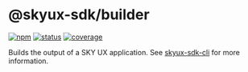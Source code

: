 # @skyux-sdk/builder

[![npm](https://img.shields.io/npm/v/@skyux-sdk/builder.svg)](https://www.npmjs.com/package/@skyux-sdk/builder)
[![status](https://travis-ci.org/blackbaud/skyux-sdk-builder.svg?branch=master)](https://travis-ci.org/blackbaud/skyux-sdk-builder)
[![coverage](https://codecov.io/gh/blackbaud/skyux-sdk-builder/branch/master/graphs/badge.svg?branch=master)](https://codecov.io/gh/blackbaud/skyux-sdk-builder/branch/master)

Builds the output of a SKY UX application.  See [skyux-sdk-cli](https://github.com/blackbaud/skyux-sdk-cli) for more information.
